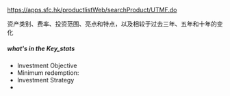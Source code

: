 https://apps.sfc.hk/productlistWeb/searchProduct/UTMF.do



资产类别、费率、投资范围、亮点和特点，以及相较于过去三年、五年和十年的变化



##### what's in the Key_stats

- Investment Objective
- Minimum redemption:
- Investment Strategy
- 